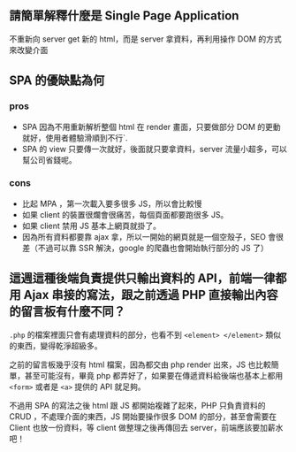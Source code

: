 ## 請簡單解釋什麼是 Single Page Application
不重新向 server get 新的 html，而是 server 拿資料，再利用操作 DOM 的方式來改變介面

## SPA 的優缺點為何
### pros
- SPA 因為不用重新解析整個 html 在 render 畫面，只要做部分 DOM 的更動就好，使用者體驗滑順到不行`.
- SPA 的 view 只要傳一次就好，後面就只要拿資料，server 流量小超多，可以幫公司省錢呢。

### cons
- 比起 MPA ，第一次載入要多很多 JS，所以會比較慢
- 如果 client 的裝置很爛會很痛苦，每個頁面都要跑很多 JS。
- 如果 client 禁用 JS 基本上網頁就掛了。
- 因為所有資料都要靠 ajax 拿，所以一開始的網頁就是一個空殼子，SEO 會很差（不過可以靠 SSR 解決，google 的爬蟲也會開始執行部分的 JS 了）

## 這週這種後端負責提供只輸出資料的 API，前端一律都用 Ajax 串接的寫法，跟之前透過 PHP 直接輸出內容的留言板有什麼不同？
`.php` 的檔案裡面只會有處理資料的部分，也看不到 `<element> </element>` 類似的東西，變得乾淨超級多。

之前的留言板幾乎沒有 html 檔案，因為都交由 php render 出來，JS 也比較簡單，甚至可能沒有，畢竟 php 都弄好了，如果要在傳遞資料給後端也基本上都用 `<form>` 或者是 `<a>` 提供的 API 就足夠。

不過用 SPA 的寫法之後 html 跟 JS 都開始複雜了起來，PHP 只負責資料的 CRUD ，不處理介面的東西，JS 開始要操作很多 DOM 的部分，甚至會需要在 Client 也放一份資料，等 client 做整理之後再傳回去 server，前端應該要加薪水吧！